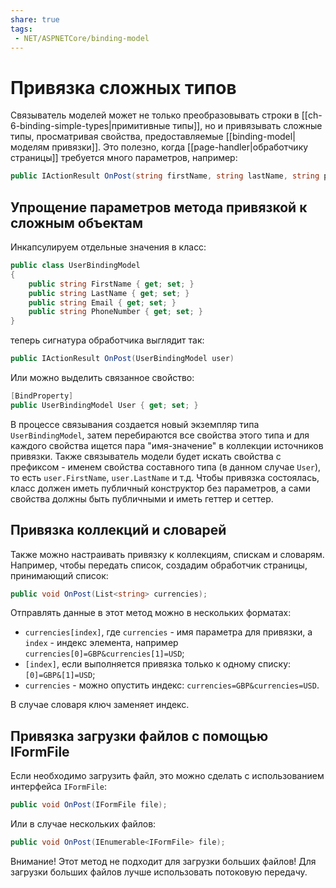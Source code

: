 ```yaml
---
share: true
tags:
 - NET/ASPNETCore/binding-model
---
```

# Привязка сложных типов
Связыватель моделей может не только преобразовывать строки в [[ch-6-binding-simple-types|примитивные типы]], но и привязывать сложные типы, просматривая свойства, предоставляемые [[binding-model|моделям привязки]]. Это полезно, когда [[page-handler|обработчику страницы]] требуется много параметров, например:
```csharp
public IActionResult OnPost(string firstName, string lastName, string phoneNumber, string email)
```
## Упрощение параметров метода привязкой к сложным объектам
Инкапсулируем отдельные значения в класс:
```csharp
public class UserBindingModel
{
	public string FirstName { get; set; }
	public string LastName { get; set; }
	public string Email { get; set; }
	public string PhoneNumber { get; set; }
}
```
теперь сигнатура обработчика выглядит так:
```csharp
public IActionResult OnPost(UserBindingModel user)
```
Или можно выделить связанное свойство:
```csharp
[BindProperty]
public UserBindingModel User { get; set; }
```
В процессе связывания создается новый экземпляр типа `UserBindingModel`, затем перебираются все свойства этого типа и для каждого свойства ищется пара "имя-значение" в коллекции источников привязки. Также связыватель модели будет искать свойства с префиксом - именем свойства составного типа (в данном случае `User`), то есть `user.FirstName`, `user.LastName` и т.д.
Чтобы привязка состоялась, класс должен иметь публичный конструктор без параметров, а сами свойства должны быть публичными и иметь геттер и сеттер.
## Привязка коллекций и словарей
Также можно настраивать привязку к коллекциям, спискам и словарям.
Например, чтобы передать список, создадим обработчик страницы, принимающий список:
```csharp
public void OnPost(List<string> currencies);
```
Отправлять данные в этот метод можно в нескольких форматах:
- `currencies[index]`, где `currencies` - имя параметра для привязки, а `index` - индекс элемента, например `currencies[0]=GBP&currencies[1]=USD`;
- `[index]`, если выполняется привязка только к одному списку: `[0]=GBP&[1]=USD`;
- `currencies` - можно опустить индекс: `currencies=GBP&currencies=USD`.

В случае словаря ключ заменяет индекс.
## Привязка загрузки файлов с помощью IFormFile
Если необходимо загрузить файл, это можно сделать с использованием интерфейса `IFormFile`:
```csharp
public void OnPost(IFormFile file);
```
Или в случае нескольких файлов:
```csharp
public void OnPost(IEnumerable<IFormFile> file);
```
Внимание! Этот метод не подходит для загрузки больших файлов!
Для загрузки больших файлов лучше использовать потоковую передачу.
